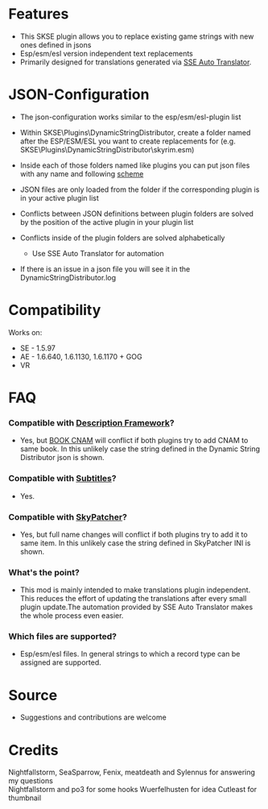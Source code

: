 ﻿# Features

- This SKSE plugin allows you to replace existing game strings with new ones defined in jsons
- Esp/esm/esl version independent text replacements
- Primarily designed for translations generated via [SSE Auto Translator](https://www.nexusmods.com/skyrimspecialedition/mods/111491)﻿.


# JSON-Configuration

- The json-configuration works similar to the esp/esm/esl-plugin list
- Within SKSE\Plugins\DynamicStringDistributor, create a folder named after the ESP/ESM/ESL you want to create replacements for (e.g.
SKSE\Plugins\DynamicStringDistributor\skyrim.esm)
- Inside each of those folders named like plugins you can put json files with any name and following [scheme](https://github.com/SkyHorizon3/SSE-Dynamic-String-Distributor/blob/main/doc/Doc.md)﻿﻿
- JSON files are only loaded from the folder if the corresponding plugin is in your active plugin list
- Conflicts between JSON definitions between plugin folders are solved by the position of the active plugin in your plugin list
- Conflicts inside of the plugin folders are solved alphabetically
  - Use SSE Auto Translator﻿ for automation

- If there is an issue in a json file you will see it in the DynamicStringDistributor.log


# Compatibility

Works on:
- SE - 1.5.97
- AE - 1.6.640, 1.6.1130, 1.6.1170 + GOG
- VR


# FAQ

### Compatible with [Description Framework](https://www.nexusmods.com/skyrimspecialedition/mods/105799)﻿?
- Yes, but [BOOK CNAM﻿](https://en.uesp.net/wiki/Skyrim_Mod:Mod_File_Format/BOOK) will conflict if both plugins try to add CNAM to same book. In this unlikely case the string defined in the Dynamic String Distributor json is shown.

### Compatible with [Subtitles﻿](https://www.nexusmods.com/skyrimspecialedition/mods/113214)﻿?
- Yes.

### Compatible with [SkyPatcher](https://www.nexusmods.com/skyrimspecialedition/mods/106659)﻿?
- Yes, but full name changes will conflict if both plugins try to add it to same item. In this unlikely case the string defined in SkyPatcher INI is shown.

### What's the point?
- This mod is mainly intended to make translations plugin independent. This reduces the effort of updating the translations after every small plugin update.The automation provided by SSE Auto Translator makes the whole process even easier.

### Which files are supported?
- Esp/esm/esl files. In general strings to which a record type can be assigned are supported. 


# Source

- Suggestions and contributions are welcome


# Credits
Nightfallstorm, SeaSparrow, Fenix, meatdeath and Sylennus for answering my questions\
Nightfallstorm and po3 for some hooks
Wuerfelhusten﻿ for idea
Cutleast for thumbnail
